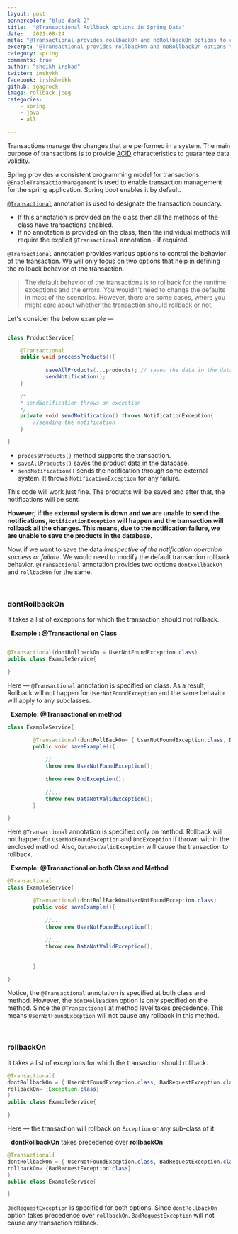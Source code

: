 ```yaml
---
layout: post
bannercolor: "blue dark-2"
title:  "@Transactional Rollback options in Spring Data"
date:   2021-08-24
meta: "@Transactional provides rollbackOn and noRollbackOn options to control the rollback for exceptions"
excerpt: "@Transactional provides rollbackOn and noRollbackOn options to control the rollback for exceptions"
category: spring
comments: true
author: "sheikh irshad"
twitter: imshykh
facebook: irshsheikh
github: igagrock
image: rollback.jpeg
categories:
    - spring
    - java
    - all

---
```


Transactions manage the changes that are performed in a system. The main purpose of transactions is to provide [ACID](https://en.wikipedia.org/wiki/ACID) characteristics to guarantee data validity. 

Spring provides a consistent programming model for transactions. `@EnableTransactionManagement` is used to enable transaction management for the spring application. Spring boot enables it by default.

[`@Transactional`](https://docs.oracle.com/javaee/7/api/javax/transaction/Transactional.html) annotation is used to designate the transaction boundary. 

- If this annotation is provided on the class then all the methods of the class have transactions enabled.
- If no annotation is provided on the class, then the individual methods will require the explicit `@Transactional` annotation - if required.

`@Transactional` annotation provides various options to control the behavior of the transaction. We will only focus on two options that help in defining the rollback behavior of the transaction.

> The default behavior of the transactions is to rollback for the runtime exceptions and the errors. You wouldn't need to change the defaults in most of the scenarios. However, there are some cases, where you might care about whether the transaction should rollback or not.

Let's consider the below example —

```java

class ProductService{

	@Transactional
	public void processProducts(){
		
			saveAllProducts(...products); // saves the data in the database
			sendNotification();
	}

	/*
	* sendNotification throws an exception
	*/
	private void sendNotification() throws NotificationException{
		//sending the notification
	}

}
```

- `processProducts()` method supports the transaction.
- `saveAllProducts()` saves the product data in the database.
- `sendNotification()` sends the notification through some external system. It throws `NotificationException` for any failure.

This code will work just fine. The products will be saved and after that, the notifications will be sent. 

**However, if the external system is down and we are unable to send the notifications, `NotificationException` will happen and the transaction will rollback all the changes. This means, due to the notification failure, we are unable to save the products in the database.**

 
Now, if we want to save the data *irrespective of the notification
operation success or failure*. We would need to modify the default transaction rollback behavior. `@Transactional` annotation provides two options `dontRollbackOn` and `rollbackOn` for the same. 

&nbsp;
### dontRollbackOn

It takes a list of exceptions for which the transaction should not rollback.

&nbsp;
**Example : @Transactional on Class**

```java

@Transactional(dontRollbackOn = UserNotFoundException.class)
public class ExampleService{

}
```

Here — `@Transactional` annotation is specified on class. As a result, Rollback will not happen for `UserNotFoundException` and the same behavior will apply to any subclasses.

&nbsp;
**Example: @Transactional on method**

```java
class ExampleService{

		@Transactional(dontRollBackOn= { UserNotFoundException.class, DndException.class})
		public void saveExample(){
		
			//...
			throw new UserNotFoundException();

			throw new DndException();
		
			//...
			throw new DataNotValidException();
		}

}
```

Here `@Transactional` annotation is specified only on method. Rollback will not happen for `UserNotFoundException` and `DndException` if thrown within the enclosed method. Also, `DataNotValidException` will cause the transaction to rollback.

&nbsp;
**Example: @Transactional on both Class and Method**

```java
@Transactional
class ExampleService{

		@Transactional(dontRollBackOn=UserNotFoundException.class)
		public void saveExample(){
		
			//...
			throw new UserNotFoundException();
		
			//...
			throw new DataNotValidException();
		
				
		}

}
```

Notice, the `@Transactional` annotation is specified at both class and method. However, the `dontRollBackOn`  option is only specified on the method. Since the `@Transactional` at method level takes precedence. This means `UserNotFoundException` will not cause any rollback in this method.

&nbsp;
### rollbackOn

It takes a list of exceptions for which the transaction should  rollback.

```java
@Transactional(
dontRollbackOn = { UserNotFoundException.class, BadRequestException.class},
rollbackOn= {Exception.class}
)
public class ExampleService{

}
```

Here — the transaction will rollback on `Exception` or any sub-class of it. 

&nbsp;
**dontRollbackOn** takes precedence over **rollbackOn**

```java
@Transactional(
dontRollbackOn = { UserNotFoundException.class, BadRequestException.class},
rollbackOn= {BadRequestException.class}
)
public class ExampleService{

}
```

`BadRequestException` is specified for both options. Since `dontRollbackOn` option takes precedence over `rollbackOn`. `BadRequestException` will not cause any transaction rollback.